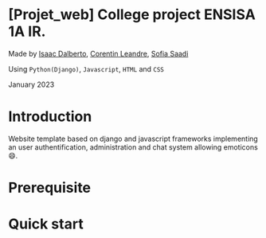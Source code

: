 # [Projet_web] College project ENSISA 1A IR.

Made by [Isaac Dalberto](https://github.com/IDalb), [Corentin Leandre](https://github.com/corentinleandre), [Sofia Saadi](https://github.com/Tartiine)

Using `Python(Django)`, `Javascript`, `HTML` and `CSS`

January 2023

# Introduction

Website template based on django and javascript frameworks implementing an user authentification, administration and chat system allowing emoticons :smile:. 

# Prerequisite

# Quick start

